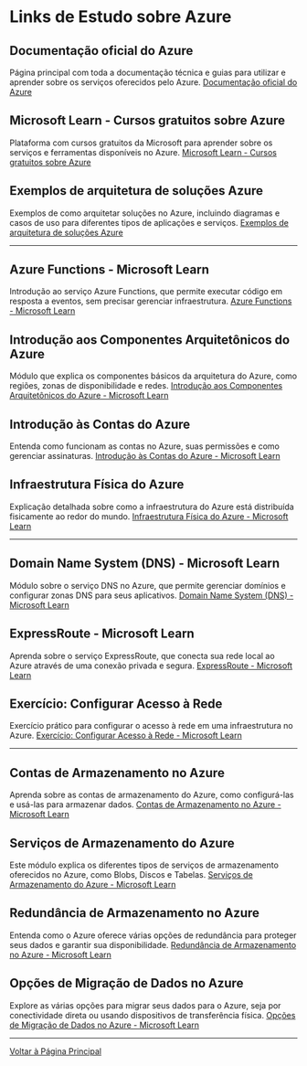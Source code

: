 # Links de Estudo sobre Azure

## Documentação oficial do Azure
Página principal com toda a documentação técnica e guias para utilizar e aprender sobre os serviços oferecidos pelo Azure.
[Documentação oficial do Azure](https://learn.microsoft.com/pt-br/azure/)

## Microsoft Learn - Cursos gratuitos sobre Azure
Plataforma com cursos gratuitos da Microsoft para aprender sobre os serviços e ferramentas disponíveis no Azure.
[Microsoft Learn - Cursos gratuitos sobre Azure](https://learn.microsoft.com/pt-br/training/azure/)

## Exemplos de arquitetura de soluções Azure
Exemplos de como arquitetar soluções no Azure, incluindo diagramas e casos de uso para diferentes tipos de aplicações e serviços.
[Exemplos de arquitetura de soluções Azure](https://learn.microsoft.com/pt-br/azure/architecture/)

---

## Azure Functions - Microsoft Learn
Introdução ao serviço Azure Functions, que permite executar código em resposta a eventos, sem precisar gerenciar infraestrutura.
[Azure Functions - Microsoft Learn](https://learn.microsoft.com/training/modules/describe-azure-compute-networking-services/6-functions)

## Introdução aos Componentes Arquitetônicos do Azure
Módulo que explica os componentes básicos da arquitetura do Azure, como regiões, zonas de disponibilidade e redes.
[Introdução aos Componentes Arquitetônicos do Azure - Microsoft Learn](https://learn.microsoft.com/training/modules/describe-core-architectural-components-of-azure/1-introduction)

## Introdução às Contas do Azure
Entenda como funcionam as contas no Azure, suas permissões e como gerenciar assinaturas.
[Introdução às Contas do Azure - Microsoft Learn](https://learn.microsoft.com/training/modules/describe-core-architectural-components-of-azure/3-get-started-azure-accounts)

## Infraestrutura Física do Azure
Explicação detalhada sobre como a infraestrutura do Azure está distribuída fisicamente ao redor do mundo.
[Infraestrutura Física do Azure - Microsoft Learn](https://learn.microsoft.com/training/modules/describe-core-architectural-components-of-azure/5-describe-azure-physical-infrastructure)

---

## Domain Name System (DNS) - Microsoft Learn
Módulo sobre o serviço DNS no Azure, que permite gerenciar domínios e configurar zonas DNS para seus aplicativos.
[Domain Name System (DNS) - Microsoft Learn](https://learn.microsoft.com/training/modules/describe-azure-compute-networking-services/12-domain-name-system)

## ExpressRoute - Microsoft Learn
Aprenda sobre o serviço ExpressRoute, que conecta sua rede local ao Azure através de uma conexão privada e segura.
[ExpressRoute - Microsoft Learn](https://learn.microsoft.com/training/modules/describe-azure-compute-networking-services/11-expressroute)

## Exercício: Configurar Acesso à Rede
Exercício prático para configurar o acesso à rede em uma infraestrutura no Azure.
[Exercício: Configurar Acesso à Rede - Microsoft Learn](https://learn.microsoft.com/training/modules/describe-azure-compute-networking-services/9-exercise-configure-network-access/)

---

## Contas de Armazenamento no Azure
Aprenda sobre as contas de armazenamento do Azure, como configurá-las e usá-las para armazenar dados.
[Contas de Armazenamento no Azure - Microsoft Learn](https://learn.microsoft.com/training/modules/describe-azure-storage-services/2-accounts)

## Serviços de Armazenamento do Azure
Este módulo explica os diferentes tipos de serviços de armazenamento oferecidos no Azure, como Blobs, Discos e Tabelas.
[Serviços de Armazenamento do Azure - Microsoft Learn](https://learn.microsoft.com/training/modules/describe-azure-storage-services/4-describe-azure-storage-services)

## Redundância de Armazenamento no Azure
Entenda como o Azure oferece várias opções de redundância para proteger seus dados e garantir sua disponibilidade.
[Redundância de Armazenamento no Azure - Microsoft Learn](https://learn.microsoft.com/training/modules/describe-azure-storage-services/3-redundancy)

## Opções de Migração de Dados no Azure
Explore as várias opções para migrar seus dados para o Azure, seja por conectividade direta ou usando dispositivos de transferência física.
[Opções de Migração de Dados no Azure - Microsoft Learn](https://learn.microsoft.com/training/modules/describe-azure-storage-services/6-identify-azure-data-migration-options)

---
[Voltar à Página Principal](README.md)